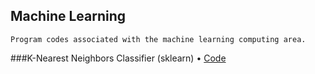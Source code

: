 ## Machine Learning

    Program codes associated with the machine learning computing area.

###K-Nearest Neighbors Classifier (sklearn)
   • [Code](https://github.com/thmsagc/machinelearning/tree/main/K-Nearest%20Neighbors)
